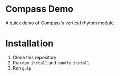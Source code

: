 # Compass Demo

A quick demo of Compass's vertical rhythm module.

# Installation

1. Clone this repository
2. Run `npm install` and `bundle install`
3. Run `gulp`
